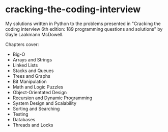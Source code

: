 # cracking-the-coding-interview

My solutions written in Python to the problems presented in "Cracking the coding interview 6th edition: 189 programming questions and solutions" by Gayle Laakmann McDowell.

Chapters cover:
- Big-O
- Arrays and Strings
- Linked Lists
- Stacks and Queues
- Trees and Graphs
- Bit Manipulation
- Math and Logic Puzzles
- Object-Orientated Design
- Recursion and Dynamic Programming
- System Design and Scalability
- Sorting and Searching
- Testing
- Databases
- Threads and Locks
